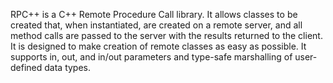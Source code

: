 RPC++ is a C++ Remote Procedure Call library. It allows classes to be created that, when instantiated, are created on a remote server, and all method calls are passed to the server with the results returned to the client.  It is designed to make creation of remote classes as easy as possible.  It supports in, out, and in/out parameters and type-safe marshalling of user-defined data types.